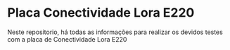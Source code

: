 # Placa Conectividade Lora E220

Neste repositorio, há todas as informações para realizar os devidos testes com a placa de Conectividade Lora E220
